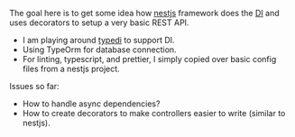 The goal here is to get some idea how [nestjs](https://nestjs.com/) framework does the [DI](https://en.wikipedia.org/wiki/Dependency_injection) and uses decorators to setup a very basic REST API.

- I am playing around [typedi](https://github.com/typestack/typedi) to support DI. 
- Using TypeOrm for database connection.
- For linting, typescript, and prettier, I simply copied over basic config files from a nestjs project. 

Issues so far:
- How to handle async dependencies?
- How to create decorators to make controllers easier to write (similar to nestjs).